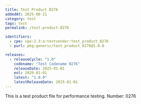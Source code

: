 ```yaml
---
title: Test Product 0276
addedAt: 2025-08-21
category: test
tags: test
permalink: /test-product-0276

identifiers:
  - cpe: cpe:2.3:a:testvendor:test_product_0276
  - purl: pkg:generic/test_product_0276@1.0.0

releases:
  - releaseCycle: "1.0"
    codename: "Test Codename 0276"
    releaseDate: 2025-01-01
    eol: 2026-01-01
    latest: "1.0.0"
    latestReleaseDate: 2025-01-01
---
```


This is a test product file for performance testing. Number: 0276
